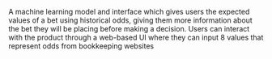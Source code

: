 A machine learning model and interface which gives users the expected values of a bet using historical odds, giving them more information about the bet they will be placing before making a decision.
Users can interact with the product through a web-based UI where they can input 8 values that represent odds from bookkeeping websites
